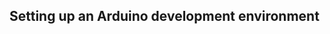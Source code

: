 
 Setting up an Arduino development environment
--------------------------------------------------------------------------------


